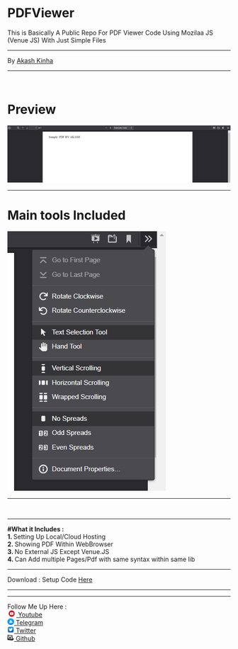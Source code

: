 # PDFViewer
This is Basically A Public Repo For PDF Viewer Code Using Mozilaa JS (Venue JS) With Just Simple Files 

<hr>
By <a href="https://akashkinhaak.github.io/portfolio">Akash Kinha</a>
<hr>
<br>
<h1>Preview </h1>
<img src = "images/scr01.png "><br><hr>
<h1> Main tools Included</h1>
<img src = "images/scr02.png "><hr>
<br>
<hr>
<b>#What it Includes :</b> 
<br>
<b>1. </b>Setting Up Local/Cloud Hosting       <br>
<b>2. </b>Showing PDF Within WebBrowser         <br>
<b>3. </b>No External JS Except Venue.JS         <br>
<b>4. </b>Can Add multiple Pages/Pdf with same syntax within same lib         <br>

<hr>
Download : Setup Code <a href="setup.zip?raw=true"> Here </a> 
<hr>
<hr>
Follow Me Up Here : <br>
<a href= "https://www.youtube.com/channel/UC_8qig19f7fZ9LrAWYPATOQ" >  <img src = "images/youtube.png " height="15" width="20" >  Youtube </a> <br>
<a href= "https://t.me/akgames25 " > <img src = "images/tele.jpg " height="15" width="15" > Telegram </a>  <br>
<a href= "https://twitter.com/akashkinha01 " > <img src = "images/twitter.png " height="15" width="15" > Twitter </a>  <br>
<a href= "https://github.com/akashkinhaak " > <img src = "images/github.png " height="15" width="15" >  Github </a> <br>
